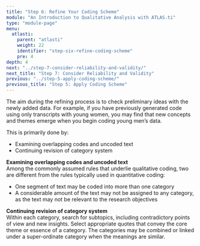 ```yaml
---
title: "Step 6: Refine Your Coding Scheme"
module: "An Introduction to Qualitative Analysis with ATLAS.ti"
type: "module-page"
menu:
  atlasti:
    parent: "atlasti"
    weight: 22
    identifier: "step-six-refine-coding-scheme"
    pre: 4
depth: 4
next: "../step-7-consider-reliability-and-validity/"
next_title: "Step 7: Consider Reliability and Validity"
previous: "../step-5-apply-coding-scheme/"
previous_title: "Step 5: Apply Coding Scheme"
---
```

<div class="atlasti"><div class="pageblock"><p>The aim during the refining process is to check preliminary ideas with the newly added data. For example, if you have previously generated code using only transcripts with young women, you may find that new concepts and themes emerge when you begin coding young men’s data.  </p>
<p>This is primarily done by:</p>
<ul>
<li>Examining overlapping codes and uncoded text</li>
<li>Continuing revision of category system </li>
</ul>
<p><strong>Examining o</strong><strong>verlapping codes and uncoded text </strong><br>
  Among the commonly assumed rules that underlie qualitative coding, two are different from the rules typically used in quantitative coding: </p>
<ul>
<li>One segment of text may be coded into more than one category</li>
<li>A considerable amount of the text may not be assigned to any category, as the text may not be relevant to the research objectives</li>
</ul>
<p><strong>Continuing revision of category system </strong><br>
  Within each category, search for subtopics, including contradictory points of view and new insights. Select appropriate quotes that convey the core theme or essence of a category. The categories may be combined or linked under a super-ordinate category when the meanings are similar.</p>
</div></div>